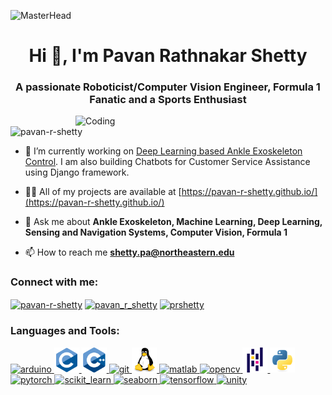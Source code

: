 ![MasterHead](https://github.com/Pavan-r-shetty/images/blob/main/DALL%C2%B7E%202024-01-08%2012.01.42%20-%20Create%20a%20banner%20GIF%20for%20a%20website%2C%20themed%20around%20'AI%20Researcher'%20and%20'Robotics'.%20The%20banner%20should%20depict%20a%20futuristic%20and%20innovative%20environment%2C%20sho.png)
<h1 align="center">Hi 👋, I'm Pavan Rathnakar Shetty</h1>
<h3 align="center">A passionate Roboticist/Computer Vision Engineer, Formula 1 Fanatic and a Sports Enthusiast</h3>
<img align="right" alt="Coding" width="400" src="https://github.com/Pavan-r-shetty/images/blob/main/DALL%C2%B7E%202024-01-04%2014.52.33%20-%20A%20dynamic%20and%20futuristic%20background%20image%20for%20a%20website%20with%20themes%20of%20F1%20racing%2C%20Automation%2C%20Robotics%2C%20Wearable%20Assistive%20Robotic%20Devices%2C%20Machine%20Le.png"
<p align="left"> <img src="https://komarev.com/ghpvc/?username=pavan-r-shetty&label=Profile%20views&color=0e75b6&style=flat" alt="pavan-r-shetty" /> </p>

- 🔭 I’m currently working on [Deep Learning based Ankle Exoskeleton Control](https://drive.google.com/file/d/1a5dbSOyBbcQM4jYlrNVPogyu4FkLIkTj/view?usp=drive_link). I am also building Chatbots for Customer Service Assistance using Django framework.

- 👨‍💻 All of my projects are available at [https://pavan-r-shetty.github.io/](https://pavan-r-shetty.github.io/)

- 💬 Ask me about **Ankle Exoskeleton, Machine Learning, Deep Learning, Sensing and Navigation Systems, Computer Vision, Formula 1**

- 📫 How to reach me **shetty.pa@northeastern.edu**

<h3 align="left">Connect with me:</h3>
<p align="left">
<a href="https://linkedin.com/in/pavan-r-shetty" target="blank"><img align="center" src="https://raw.githubusercontent.com/rahuldkjain/github-profile-readme-generator/master/src/images/icons/Social/linked-in-alt.svg" alt="pavan-r-shetty" height="30" width="40" /></a>
<a href="https://instagram.com/pavan_r_shetty" target="blank"><img align="center" src="https://raw.githubusercontent.com/rahuldkjain/github-profile-readme-generator/master/src/images/icons/Social/instagram.svg" alt="pavan_r_shetty" height="30" width="40" /></a>
<a href="https://www.leetcode.com/prshetty" target="blank"><img align="center" src="https://raw.githubusercontent.com/rahuldkjain/github-profile-readme-generator/master/src/images/icons/Social/leet-code.svg" alt="prshetty" height="30" width="40" /></a>
</p>

<h3 align="left">Languages and Tools:</h3>
<p align="left"> <a href="https://www.arduino.cc/" target="_blank" rel="noreferrer"> <img src="https://cdn.worldvectorlogo.com/logos/arduino-1.svg" alt="arduino" width="40" height="40"/> </a> <a href="https://www.cprogramming.com/" target="_blank" rel="noreferrer"> <img src="https://raw.githubusercontent.com/devicons/devicon/master/icons/c/c-original.svg" alt="c" width="40" height="40"/> </a> <a href="https://www.w3schools.com/cpp/" target="_blank" rel="noreferrer"> <img src="https://raw.githubusercontent.com/devicons/devicon/master/icons/cplusplus/cplusplus-original.svg" alt="cplusplus" width="40" height="40"/> </a> <a href="https://git-scm.com/" target="_blank" rel="noreferrer"> <img src="https://www.vectorlogo.zone/logos/git-scm/git-scm-icon.svg" alt="git" width="40" height="40"/> </a> <a href="https://www.linux.org/" target="_blank" rel="noreferrer"> <img src="https://raw.githubusercontent.com/devicons/devicon/master/icons/linux/linux-original.svg" alt="linux" width="40" height="40"/> </a> <a href="https://www.mathworks.com/" target="_blank" rel="noreferrer"> <img src="https://upload.wikimedia.org/wikipedia/commons/2/21/Matlab_Logo.png" alt="matlab" width="40" height="40"/> </a> <a href="https://opencv.org/" target="_blank" rel="noreferrer"> <img src="https://www.vectorlogo.zone/logos/opencv/opencv-icon.svg" alt="opencv" width="40" height="40"/> </a> <a href="https://pandas.pydata.org/" target="_blank" rel="noreferrer"> <img src="https://raw.githubusercontent.com/devicons/devicon/2ae2a900d2f041da66e950e4d48052658d850630/icons/pandas/pandas-original.svg" alt="pandas" width="40" height="40"/> </a> <a href="https://www.python.org" target="_blank" rel="noreferrer"> <img src="https://raw.githubusercontent.com/devicons/devicon/master/icons/python/python-original.svg" alt="python" width="40" height="40"/> </a> <a href="https://pytorch.org/" target="_blank" rel="noreferrer"> <img src="https://www.vectorlogo.zone/logos/pytorch/pytorch-icon.svg" alt="pytorch" width="40" height="40"/> </a> <a href="https://scikit-learn.org/" target="_blank" rel="noreferrer"> <img src="https://upload.wikimedia.org/wikipedia/commons/0/05/Scikit_learn_logo_small.svg" alt="scikit_learn" width="40" height="40"/> </a> <a href="https://seaborn.pydata.org/" target="_blank" rel="noreferrer"> <img src="https://seaborn.pydata.org/_images/logo-mark-lightbg.svg" alt="seaborn" width="40" height="40"/> </a> <a href="https://www.tensorflow.org" target="_blank" rel="noreferrer"> <img src="https://www.vectorlogo.zone/logos/tensorflow/tensorflow-icon.svg" alt="tensorflow" width="40" height="40"/> </a> <a href="https://unity.com/" target="_blank" rel="noreferrer"> <img src="https://www.vectorlogo.zone/logos/unity3d/unity3d-icon.svg" alt="unity" width="40" height="40"/> </a> </p>



